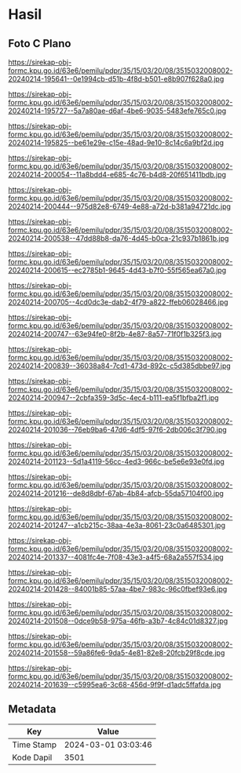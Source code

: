 # Hasil

## Foto C Plano

https://sirekap-obj-formc.kpu.go.id/63e6/pemilu/pdpr/35/15/03/20/08/3515032008002-20240214-195641--0e1994cb-d51b-4f8d-b501-e8b907f628a0.jpg

https://sirekap-obj-formc.kpu.go.id/63e6/pemilu/pdpr/35/15/03/20/08/3515032008002-20240214-195727--5a7a80ae-d6af-4be6-9035-5483efe765c0.jpg

https://sirekap-obj-formc.kpu.go.id/63e6/pemilu/pdpr/35/15/03/20/08/3515032008002-20240214-195825--be61e29e-c15e-48ad-9e10-8c14c6a9bf2d.jpg

https://sirekap-obj-formc.kpu.go.id/63e6/pemilu/pdpr/35/15/03/20/08/3515032008002-20240214-200054--11a8bdd4-e685-4c76-b4d8-20f651411bdb.jpg

https://sirekap-obj-formc.kpu.go.id/63e6/pemilu/pdpr/35/15/03/20/08/3515032008002-20240214-200444--975d82e8-6749-4e88-a72d-b381a94721dc.jpg

https://sirekap-obj-formc.kpu.go.id/63e6/pemilu/pdpr/35/15/03/20/08/3515032008002-20240214-200538--47dd88b8-da76-4d45-b0ca-21c937b1861b.jpg

https://sirekap-obj-formc.kpu.go.id/63e6/pemilu/pdpr/35/15/03/20/08/3515032008002-20240214-200615--ec2785b1-9645-4d43-b7f0-55f565ea67a0.jpg

https://sirekap-obj-formc.kpu.go.id/63e6/pemilu/pdpr/35/15/03/20/08/3515032008002-20240214-200705--4cd0dc3e-dab2-4f79-a822-ffeb06028466.jpg

https://sirekap-obj-formc.kpu.go.id/63e6/pemilu/pdpr/35/15/03/20/08/3515032008002-20240214-200747--63e94fe0-8f2b-4e87-8a57-71f0f1b325f3.jpg

https://sirekap-obj-formc.kpu.go.id/63e6/pemilu/pdpr/35/15/03/20/08/3515032008002-20240214-200839--36038a84-7cd1-473d-892c-c5d385dbbe97.jpg

https://sirekap-obj-formc.kpu.go.id/63e6/pemilu/pdpr/35/15/03/20/08/3515032008002-20240214-200947--2cbfa359-3d5c-4ec4-b111-ea5f1bfba2f1.jpg

https://sirekap-obj-formc.kpu.go.id/63e6/pemilu/pdpr/35/15/03/20/08/3515032008002-20240214-201036--76eb9ba6-47d6-4df5-97f6-2db006c3f790.jpg

https://sirekap-obj-formc.kpu.go.id/63e6/pemilu/pdpr/35/15/03/20/08/3515032008002-20240214-201123--5d1a4119-56cc-4ed3-966c-be5e6e93e0fd.jpg

https://sirekap-obj-formc.kpu.go.id/63e6/pemilu/pdpr/35/15/03/20/08/3515032008002-20240214-201216--de8d8dbf-67ab-4b84-afcb-55da57104f00.jpg

https://sirekap-obj-formc.kpu.go.id/63e6/pemilu/pdpr/35/15/03/20/08/3515032008002-20240214-201247--a1cb215c-38aa-4e3a-8061-23c0a6485301.jpg

https://sirekap-obj-formc.kpu.go.id/63e6/pemilu/pdpr/35/15/03/20/08/3515032008002-20240214-201337--4081fc4e-7f08-43e3-a4f5-68a2a557f534.jpg

https://sirekap-obj-formc.kpu.go.id/63e6/pemilu/pdpr/35/15/03/20/08/3515032008002-20240214-201428--84001b85-57aa-4be7-983c-96c0fbef93e6.jpg

https://sirekap-obj-formc.kpu.go.id/63e6/pemilu/pdpr/35/15/03/20/08/3515032008002-20240214-201508--0dce9b58-975a-46fb-a3b7-4c84c01d8327.jpg

https://sirekap-obj-formc.kpu.go.id/63e6/pemilu/pdpr/35/15/03/20/08/3515032008002-20240214-201558--59a86fe6-9da5-4e81-82e8-20fcb29f8cde.jpg

https://sirekap-obj-formc.kpu.go.id/63e6/pemilu/pdpr/35/15/03/20/08/3515032008002-20240214-201639--c5995ea6-3c68-456d-9f9f-d1adc5ffafda.jpg


## Metadata

| Key        | Value               |
| ---------- | ------------------- |
| Time Stamp | 2024-03-01 03:03:46 |
| Kode Dapil | 3501                |



